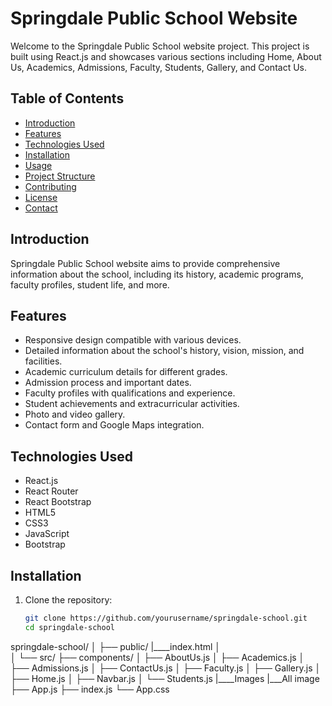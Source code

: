 
# Springdale Public School Website

Welcome to the Springdale Public School website project. This project is built using React.js and showcases various sections including Home, About Us, Academics, Admissions, Faculty, Students, Gallery, and Contact Us.

## Table of Contents
- [Introduction](#introduction)
- [Features](#features)
- [Technologies Used](#technologies-used)
- [Installation](#installation)
- [Usage](#usage)
- [Project Structure](#project-structure)
- [Contributing](#contributing)
- [License](#license)
- [Contact](#contact)

## Introduction
Springdale Public School website aims to provide comprehensive information about the school, including its history, academic programs, faculty profiles, student life, and more.

## Features
- Responsive design compatible with various devices.
- Detailed information about the school's history, vision, mission, and facilities.
- Academic curriculum details for different grades.
- Admission process and important dates.
- Faculty profiles with qualifications and experience.
- Student achievements and extracurricular activities.
- Photo and video gallery.
- Contact form and Google Maps integration.

## Technologies Used
- React.js
- React Router
- React Bootstrap
- HTML5
- CSS3
- JavaScript
- Bootstrap

## Installation
1. Clone the repository:
   ```sh
   git clone https://github.com/yourusername/springdale-school.git
   cd springdale-school


springdale-school/
│
├── public/
      |____index.html
│   
│
└── src/
    ├── components/
    │   ├── AboutUs.js
    │   ├── Academics.js
    │   ├── Admissions.js
    │   ├── ContactUs.js
    │   ├── Faculty.js
    │   ├── Gallery.js
    │   ├── Home.js
    │   ├── Navbar.js
    │   └── Students.js
    |____Images
        |___All image
    ├── App.js
    ├── index.js
    └── App.css

    

